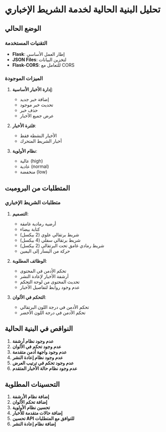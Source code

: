 # تحليل البنية الحالية لخدمة الشريط الإخباري

## الوضع الحالي

### التقنيات المستخدمة
- **Flask**: إطار العمل الأساسي
- **JSON Files**: لتخزين البيانات
- **Flask-CORS**: للتعامل مع CORS

### الميزات الموجودة
1. **إدارة الأخبار الأساسية**:
   - إضافة خبر جديد
   - تحديث خبر موجود
   - حذف خبر
   - عرض جميع الأخبار

2. **فلترة الأخبار**:
   - الأخبار النشطة فقط
   - أخبار الشريط المتحرك

3. **نظام الأولوية**:
   - عالية (high)
   - عادية (normal)
   - منخفضة (low)

## المتطلبات من البرومبت

### متطلبات الشريط الإخباري
1. **التصميم**:
   - أرضية رمادية غامقة
   - كتابة بيضاء
   - شريط برتقالي علوي (2 بيكسل)
   - شريط برتقالي سفلي (4 بيكسل)
   - شريط رمادي غامق تحت البرتقالي (2 بيكسل)
   - حركة من اليسار إلى اليمين

2. **الوظائف المطلوبة**:
   - تحكم الأدمن في المحتوى
   - أرشفة الأخبار لإعادة النشر
   - تحديث المحتوى من لوحة التحكم
   - عدم وجود روابط لتفاصيل الأخبار

3. **التحكم في الألوان**:
   - تحكم الأدمن في درجة اللون البرتقالي
   - تحكم الأدمن في درجة اللون الأخضر

## النواقص في البنية الحالية

1. **عدم وجود نظام أرشفة**
2. **عدم وجود تحكم في الألوان**
3. **عدم وجود واجهة أدمن متقدمة**
4. **عدم وجود نظام إعادة النشر**
5. **عدم وجود تحكم في ترتيب العرض**
6. **عدم وجود نظام حالة الأخبار المتقدم**

## التحسينات المطلوبة

1. **إضافة نظام الأرشفة**
2. **إضافة تحكم الألوان**
3. **تحسين نظام الأولوية**
4. **إضافة حالات متقدمة للأخبار**
5. **تحسين API للتوافق مع المتطلبات**
6. **إضافة نظام إعادة النشر**
